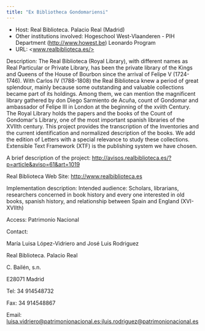 ```yaml
---
title: "Ex Bibliotheca Gondomariensi"
---
```












* Host: Real Biblioteca. Palacio Real (Madrid)
* Other institutions involved: Hogeschool West-Vlaanderen - PIH Department (http://www.howest.be)
 Leonardo Program
* URL: <www.realbiblioteca.es/>



Description:
 The Real Biblioteca (Royal Library), with different names as Real Particular or Private
 Library, has been the private library of the Kings and Queens of the House of Bourbon
 since the arrival of Felipe V (1724-1746).
 With Carlos IV (1788-1808) the Real Biblioteca knew a period of great splendour, mainly
 because some outstanding and valuable collections became part of its holdings. Among
 them, we can mention the magnificent library gathered by don Diego Sarmiento de Acuña,
 count of Gondomar and ambassador of Felipe III in London at the beginning of the xviith
 Century.
 The Royal Library holds the papers and the books of the Count of Gondomar's Library,
 one of the most important spanish libraries of the XVIIth century.
 This project provides the transcription of the Inventories and the current identification
 and normalized description of the books. We add the edition of Letters with a special
 relevance to study these collections.
 Extensible Text Framework (XTF) is the publishing system we have chosen.


A brief description of the project: <http://avisos.realbiblioteca.es/?p=article&aviso=61&art=1019>


Real Biblioteca Web Site: <http://www.realbiblioteca.es>



Implementation description:
 Intended audience: Scholars, librarians, researchers concerned in book history and
 every one interested in old books, spanish history, and relationship between Spain
 and England (XVI-XVIIth)



Access:
 Patrimonio Nacional



Contact: 



María Luisa López-Vidriero and José Luis Rodriguez


Real Biblioteca. Palacio Real


C. Bailén, s.n.


E28071 Madrid


Tel: 34 914548732


Fax: 34 914548867


Email: [luisa.vidriero@patrimonionacional.es](mailto:luisa.vidriero@patrimonionacional.es);[jluis.rodriguez@patrimonionacional.es](mailto:jluis.rodriguez@patrimonionacional.es)





